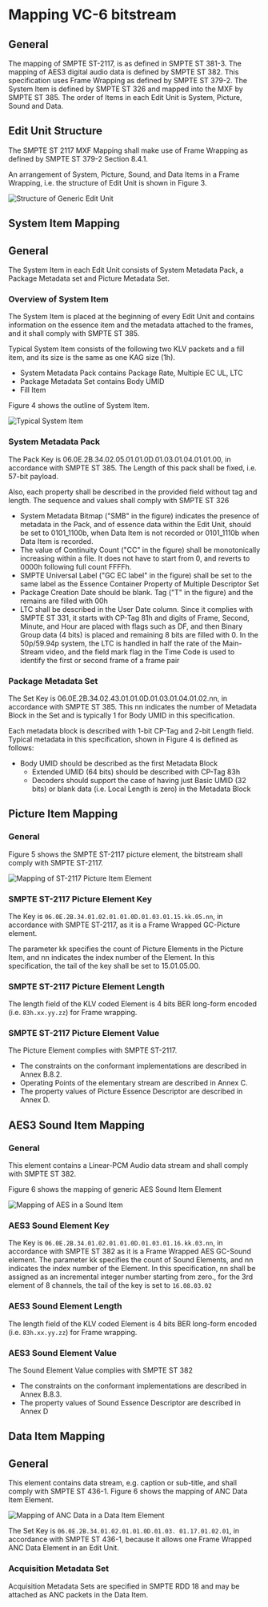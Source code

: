 # Mapping VC-6 bitstream

## General

The mapping of SMPTE ST-2117, is as defined in SMPTE ST 381-3. The mapping of AES3 digital audio data is defined by SMPTE ST 382. This specification uses Frame Wrapping as defined by SMPTE ST 379-2. The System Item is defined by SMPTE ST 326 and mapped into the MXF by SMPTE ST 385. The order of Items in each Edit Unit is System, Picture, Sound and Data.

## Edit Unit Structure

The SMPTE ST 2117 MXF Mapping shall make use of Frame Wrapping as defined by SMPTE ST 379-2 Section 8.4.1.

An arrangement of System, Picture, Sound, and Data Items in a Frame Wrapping, i.e. the structure of Edit Unit is shown in Figure 3.

![Structure of Generic Edit Unit]()

## System Item Mapping

## General

The System Item in each Edit Unit consists of System Metadata Pack, a Package Metadata set and Picture Metadata Set.

### Overview of System Item

The System Item is placed at the beginning of every Edit Unit and contains information on the essence item and the metadata attached to the frames, and it shall comply with SMPTE ST 385.

Typical System Item consists of the following two KLV packets and a fill item, and its size is the same as one KAG size (1h).

* System Metadata Pack contains Package Rate, Multiple EC UL, LTC
* Package Metadata Set contains Body UMID
* Fill Item

Figure 4 shows the outline of System Item.

![Typical System Item]()

### System Metadata Pack

The Pack Key is 06.0E.2B.34.02.05.01.01.0D.01.03.01.04.01.01.00, in accordance with SMPTE ST 385. The Length of this pack shall be fixed, i.e. 57-bit payload.

Also, each property shall be described in the provided field without tag and length. The sequence and values shall comply with SMPTE ST 326

* System Metadata Bitmap ("SMB" in the figure) indicates the presence of metadata in the Pack, and of essence data within the Edit Unit, should be set to 0101_1100b, when Data Item is not recorded or 0101_1110b when Data Item is recorded.
* The value of Continuity Count ("CC" in the figure) shall be monotonically increasing within a file. It does not have to start from 0, and reverts to 0000h following full count FFFFh.
* SMPTE Universal Label ("GC EC label" in the figure) shall be set to the same label as the Essence Container Property of Multiple Descriptor Set
* Package Creation Date should be blank. Tag ("T" in the figure) and the remains are filled with 00h
* LTC shall be described in the User Date column. Since it complies with SMPTE ST 331, it starts with CP-Tag 81h and digits of Frame, Second, Minute, and Hour are placed with flags such as DF, and then Binary Group data (4 bits) is placed and remaining 8 bits are filled with 0. In the 50p/59.94p system, the LTC is handled in half the rate of the Main-Stream video, and the field mark flag in the Time Code is used to identify the first or second frame of a frame pair

### Package Metadata Set

The Set Key is 06.0E.2B.34.02.43.01.01.0D.01.03.01.04.01.02.nn, in accordance with SMPTE ST 385. This nn indicates the number of Metadata Block in the Set and is typically 1 for Body UMID in this specification.

Each metadata block is described with 1-bit CP-Tag and 2-bit Length field. Typical metadata in this specification, shown in Figure 4 is defined as follows:

* Body UMID should be described as the first Metadata Block
  * Extended UMID (64 bits) should be described with CP-Tag 83h
  * Decoders should support the case of having just Basic UMID (32 bits) or blank data (i.e. Local Length is zero) in the Metadata Block

## Picture Item Mapping

### General

Figure 5 shows the SMPTE ST-2117 picture element, the bitstream shall comply with SMPTE ST-2117.

![Mapping of ST-2117 Picture Item Element]()

### SMPTE ST-2117 Picture Element Key

The Key is `06.0E.2B.34.01.02.01.01.0D.01.03.01.15.kk.05.nn`, in accordance with SMPTE ST-2117, as it is a Frame Wrapped GC-Picture element.

The parameter kk specifies the count of Picture Elements in the Picture Item, and nn indicates the index number of the Element. In this specification, the tail of the key shall be set to 15.01.05.00.

### SMPTE ST-2117 Picture Element Length

The length field of the KLV coded Element is 4 bits BER long-form encoded (i.e. `83h.xx.yy.zz`) for Frame wrapping.

### SMPTE ST-2117 Picture Element Value

The Picture Element complies with SMPTE ST-2117.

* The constraints on the conformant implementations are described in Annex B.8.2.
* Operating Points of the elementary stream are described in Annex C.
* The property values of Picture Essence Descriptor are described in Annex D.

## AES3 Sound Item Mapping

### General

This element contains a Linear-PCM Audio data stream and shall comply with SMPTE ST 382.

Figure 6 shows the mapping of generic AES Sound Item Element

![Mapping of AES in a Sound Item]()

### AES3 Sound Element Key

The Key is `06.0E.2B.34.01.02.01.01.0D.01.03.01.16.kk.03.nn`, in accordance with SMPTE ST 382 as it is a Frame Wrapped AES GC-Sound element.
The parameter kk specifies the count of Sound Elements, and nn indicates the index number of the Element. In this specification, nn shall be assigned as an incremental integer number starting from zero., for the 3rd element of 8 channels, the tail of the key is set to `16.08.03.02`

### AES3 Sound Element Length

The length field of the KLV coded Element is 4 bits BER long-form encoded (i.e. `83h.xx.yy.zz`) for Frame wrapping.

### AES3 Sound Element Value

The Sound Element Value complies with SMPTE ST 382

* The constraints on the conformant implementations are described in Annex B.8.3.
* The property values of Sound Essence Descriptor are described in Annex D

## Data Item Mapping

## General

This element contains data stream, e.g. caption or sub-title, and shall comply with SMPTE ST 436-1. Figure 6 shows the mapping of ANC Data Item Element.

![Mapping of ANC Data in a Data Item Element]()

The Set Key is `06.0E.2B.34.01.02.01.01.0D.01.03. 01.17.01.02.01`, in accordance with SMPTE ST 436-1, because it allows one Frame Wrapped ANC Data Element in an Edit Unit.

### Acquisition Metadata Set

Acquisition Metadata Sets are specified in SMPTE RDD 18 and may be attached as ANC packets in the Data Item.
